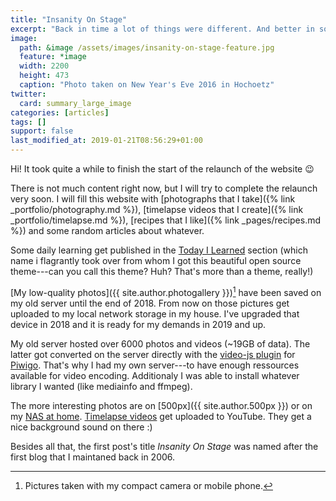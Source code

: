 ```yaml
---
title: "Insanity On Stage"
excerpt: "Back in time a lot of things were different. And better in some way---nonetheless I'll start my website again. I will add more content when time allows it :sleepy:"
image:
  path: &image /assets/images/insanity-on-stage-feature.jpg
  feature: *image
  width: 2200
  height: 473
  caption: "Photo taken on New Year's Eve 2016 in Hochoetz"
twitter:
  card: summary_large_image
categories: [articles]
tags: []
support: false
last_modified_at: 2019-01-21T08:56:29+01:00
---
```


Hi! It took quite a while to finish the start of the relaunch of the website :wink:

There is not much content right now, but I will try to complete the relaunch very soon. I will fill this website with [photographs that I take]({% link _portfolio/photography.md %}), [timelapse videos that I create]({% link _portfolio/timelapse.md %}), [recipes that I like]({% link _pages/recipes.md %}) and some random articles about whatever.

Some daily learning get published in the [Today I Learned](/til/) section (which name i flagrantly took over from whom I got this beautiful open source theme---can you call this theme? Huh? That's more than a theme, really!)

[My low-quality photos]({{ site.author.photogallery }})[^low-quality] have been saved on my old server until the end of 2018. From now on those pictures get uploaded to my local network storage in my house. I've upgraded that device in 2018 and it is ready for my demands in 2019 and up.

[^low-quality]: Pictures taken with my compact camera or mobile phone.

My old server hosted over 6000 photos and videos (~19GB of data). The latter got converted on the server directly with the [video-js plugin](https://de.piwigo.org/ext/extension_view.php?eid=610) for [Piwigo](https://piwigo.org/). That's why I had my own server---to have enough ressources available for video encoding. Additionaly I was able to install whatever library I wanted (like mediainfo and ffmpeg).

The more interesting photos are on [500px]({{ site.author.500px }}) or on my [NAS at home](https://drtom0.myds.me/photo/#!Albums/album_466f746f677261666965). [Timelapse videos](https://www.youtube.com/watch?v=9cV0uG1YdZI&list=PLAVuOpof7vDonReliwNKPa84z4ZEWHRbk) get uploaded to YouTube. They get a nice background sound on there :)

Besides all that, the first post's title *Insanity On Stage* was named after the first blog that I maintaned back in 2006.
